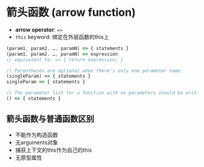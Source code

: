 # 箭头函数 (arrow function)

- **arrow operator**:  `=>` 
- `this` keyword: 绑定在外层函数的this上

```javascript
(param1, param2, …, paramN) => { statements } 
(param1, param2, …, paramN) => expression
// equivalent to: => { return expression; }

// Parentheses are optional when there's only one parameter name:
(singleParam) => { statements }
singleParam => { statements }

// The parameter list for a function with no parameters should be written with a pair of parentheses.
() => { statements }
```





## 箭头函数与普通函数区别

- 不能作为构造函数
- 无arguments对象
- 捕获上下文的this作为自己的this
- 无原型属性